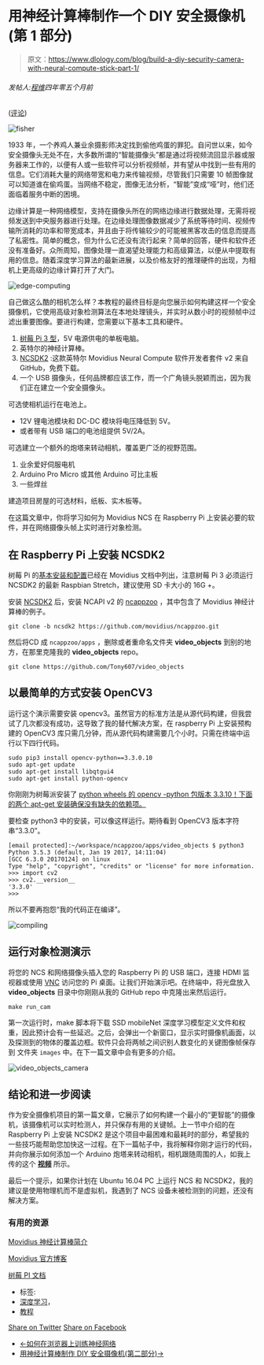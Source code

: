 # 用神经计算棒制作一个 DIY 安全摄像机(第 1 部分)

> 原文：<https://www.dlology.com/blog/build-a-diy-security-camera-with-neural-compute-stick-part-1/>

###### 发帖人:[程维](/blog/author/Chengwei/)四年零五个月前

([评论](/blog/build-a-diy-security-camera-with-neural-compute-stick-part-1/#disqus_thread))

![fisher](img/6032689bcf16589aec9cf3a5a15b4298.png)

1933 年，一个养鸡人兼业余摄影师决定找到偷他鸡蛋的罪犯。自问世以来，如今安全摄像头无处不在，大多数所谓的“智能摄像头”都是通过将视频流回显示器或服务器来工作的，以便有人或一些软件可以分析视频帧，并有望从中找到一些有用的信息。它们消耗大量的网络带宽和电力来传输视频，尽管我们只需要 10 帧图像就可以知道谁在偷鸡蛋。当网络不稳定，图像无法分析，“智能”变成“哑”时，他们还面临着服务中断的困境。

边缘计算是一种网络模型，支持在摄像头所在的网络边缘进行数据处理，无需将视频发送到中央服务器进行处理。在边缘处理图像数据减少了系统等待时间、视频传输所消耗的功率和带宽成本，并且由于将传输较少的可能被黑客攻击的信息而提高了私密性。简单的概念，但为什么它还没有流行起来？简单的回答，硬件和软件还没有准备好。众所周知，图像处理一直渴望处理能力和高级算法，以便从中提取有用的信息。随着深度学习算法的最新进展，以及价格友好的推理硬件的出现，为相机上更高级的边缘计算打开了大门。

![edge-computing](img/600edee9e67e043cbc2e7ad9346f72e1.png)

自己做这么酷的相机怎么样？本教程的最终目标是向您展示如何构建这样一个安全摄像机，它使用高级对象检测算法在本地处理镜头，并实时从数小时的视频帧中过滤出重要图像。要进行构建，您需要以下基本工具和硬件。

1.  [树莓 Pi 3 型](https://www.arrow.com/en/products/raspberrypi3b/raspberry-pi-foundation?utm_source=google&utm_campaign=g-shp-us-20offdevboard&utm_medium=cpc&utm_term=PRODUCT+GROUP&gclid=CjwKCAjwtIXbBRBhEiwAWV-5nqWpyVLl5aZw9hBcAvT_x0CF9_NubtnxJl40QSJnc9Ds-E1DLjNZvxoCkJ8QAvD_BwE&gclsrc=aw.ds&dclid=CJzG94POy9wCFQNzYAodUaYBig)，5V 电源供电的单板电脑。
2.  英特尔的神经计算棒。
3.  [NCSDK2](https://github.com/movidius/ncsdk) :这款英特尔 Movidius Neural <g class="gr_ gr_82 gr-alert gr_spell gr_inline_cards gr_run_anim ContextualSpelling ins-del" id="82" data-gr-id="82">Compute</g> 软件开发者套件 v2 来自 GitHub，免费下载。
4.  一个 USB 摄像头，任何品牌都应该工作，而一个广角镜头脱颖而出，因为我们正在建立一个安全摄像头。

可选使相机运行在电池上。

*   12V 锂电池模块和 DC-DC 模块将电压降低到 5V。
*   或者带有 USB 端口的电池组提供 5V/2A。

可选建立一个额外的炮塔来转动相机，覆盖更广泛的视野范围。

1.  业余爱好伺服电机
2.  Arduino Pro Micro 或其他 Arduino 可比主板
3.  一些焊丝

建造项目房屋的可选材料，纸板、实木板等。

在这篇文章中，你将学习如何为 Movidius NCS 在 Raspberry Pi 上安装必要的软件，并在网络摄像头帧上实时进行对象检测。

## 在 Raspberry Pi 上安装 NCSDK2

树莓 Pi 的[基本安装和配置](https://movidius.github.io/ncsdk/install.html)已经在 Movidius 文档中列出，注意树莓 Pi 3 必须运行 NCSDK2 的最新 Raspbian Stretch，建议使用 SD 卡大小的 16G +。

安装 [NCSDK2](https://github.com/movidius/ncsdk) 后，安装 NCAPI v2 的 [ncappzoo](https://github.com/movidius/ncappzoo/tree/ncsdk2) ，其中包含了 Movidius 神经计算棒的例子。

```
git clone -b ncsdk2 https://github.com/movidius/ncappzoo.git
```

然后将<g class="gr_ gr_84 gr-alert gr_gramm gr_inline_cards gr_run_anim Style multiReplace" id="84" data-gr-id="84">CD 成</g> `ncappzoo/apps` <g class="gr_ gr_84 gr-alert gr_gramm gr_inline_cards gr_disable_anim_appear Style multiReplace" id="84" data-gr-id="84">，</g>删除或者重命名文件夹 **video_objects** 到别的地方，在那里克隆我的 **video_objects** repo。

```
git clone https://github.com/Tony607/video_objects
```

## 以最简单的方式安装 OpenCV3

运行这个演示需要安装 opencv3。虽然官方的标准方法是从源代码构建，但我尝试了几次都没有成功，这导致了我的替代解决方案，在 raspberry Pi 上安装预构建的 OpenCV3 库只需几分钟，而从源代码构建需要几个小时。只需在终端中运行以下四行代码。

```
sudo pip3 install opencv-python==3.3.0.10
sudo apt-get update
sudo apt-get install libqtgui4
sudo apt-get install python-opencv
```

你刚刚为树莓派安装了 [python wheels 的 <g class="gr_ gr_81 gr-alert gr_spell gr_inline_cards gr_run_anim ContextualSpelling ins-del multiReplace" id="81" data-gr-id="81">opencv</g> -python 包版本 3.3.10！下面的两个 apt-get 安装确保没有缺失的依赖项。](https://www.piwheels.hostedpi.com/)

要检查 python3 中的安装，可以像这样运行。期待看到 OpenCV3 版本字符串“3.3.0”。

```
[email protected]:~/workspace/ncappzoo/apps/video_objects $ python3
Python 3.5.3 (default, Jan 19 2017, 14:11:04) 
[GCC 6.3.0 20170124] on linux
Type "help", "copyright", "credits" or "license" for more information.
>>> import cv2
>>> cv2.__version__
'3.3.0'
>>> 
```

所以不要再抱怨“我的代码正在编译”。

![compiling](img/e6330fde879040a26f45b399bcd13e29.png)

## 运行对象检测演示

将您的 NCS 和网络摄像头插入您的 Raspberry Pi 的 USB 端口，连接 HDMI 监视器或使用 [VNC](https://www.raspberrypi.org/documentation/remote-access/vnc/) 访问您的 Pi 桌面。让我们开始演示吧。在终端中，将光盘放入 **<g class="gr_ gr_88 gr-alert gr_gramm gr_inline_cards gr_run_anim Grammar only-ins replaceWithoutSep" id="88" data-gr-id="88">video_objects</g>** 目录中你刚刚从我的 GitHub repo 中克隆出来然后运行。

```
make run_cam
```

第一次运行时，make 脚本将下载 SSD mobileNet 深度学习模型定义文件和权重，因此预计会有一些延迟。之后，会弹出一个新窗口，显示实时摄像机画面，以及探测到的物体的覆盖边框。软件只会将两帧之间识别人数变化的关键图像帧保存到 <g class="gr_ gr_92 gr-alert gr_gramm gr_inline_cards gr_run_anim Style multiReplace" id="92" data-gr-id="92"><g class="gr_ gr_91 gr-alert gr_gramm gr_inline_cards gr_run_anim Grammar only-ins doubleReplace replaceWithoutSep" id="91" data-gr-id="91">文件夹</g></g> `images` <g class="gr_ gr_92 gr-alert gr_gramm gr_inline_cards gr_disable_anim_appear Style multiReplace" id="92" data-gr-id="92">中。在下一篇文章中会有更多的介绍。</g>

![video_objects_camera](img/504f173a7cd4f5224d1f3a24a3da23de.png)

## 结论和进一步阅读

作为安全摄像机项目的第一篇文章，它展示了如何构建一个最小的“更智能”的摄像机，该摄像机可以实时检测人，并只保存有用的关键帧。上一节中介绍的在 Raspberry Pi 上安装 NCSDK2 是这个项目中最困难和最耗时的部分，希望我的一些技巧能帮助您加快这一过程。在下一篇帖子中，我将解释你刚才运行的代码，并向你展示如何添加一个 Arduino 炮塔来转动相机，相机跟随周围的人，如我上传的这个 **[视频](https://youtu.be/am2RBqRJYgk)** 所示。

最后一个提示，如果你计划在 Ubuntu 16.04 PC 上运行 NCS 和 NCSDK2，我的建议是使用物理机而不是虚拟机，我遇到了 NCS 设备未被检测到的问题，还没有解决方案。

### 有用的资源

[Movidius 神经计算棒简介](https://movidius.github.io/ncsdk/index.html)

[Movidius 官方博客](https://movidius.github.io/blog/)

[树莓 PI 文档](https://www.raspberrypi.org/documentation/)

*   标签:
*   [深度学习](/blog/tag/deep-learning/)，
*   [教程](/blog/tag/tutorial/)

[Share on Twitter](https://twitter.com/intent/tweet?url=https%3A//www.dlology.com/blog/build-a-diy-security-camera-with-neural-compute-stick-part-1/&text=Build%20a%20DIY%20security%20camera%20with%20neural%20compute%20stick%20%28part%201%29) [Share on Facebook](https://www.facebook.com/sharer/sharer.php?u=https://www.dlology.com/blog/build-a-diy-security-camera-with-neural-compute-stick-part-1/)

*   [←如何在浏览器上训练神经网络](/blog/how-to-train-neural-network-on-browser/)
*   [用神经计算棒制作 DIY 安全摄像机(第二部分)→](/blog/build-a-diy-security-camera-with-neural-compute-stick-part-2/)
